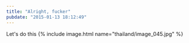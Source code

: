 ```yaml
---
title: "Alright, fucker"
pubdate: "2015-01-13 18:12:49"
---
```


Let's do this
{% include image.html name="thailand/image_045.jpg" %}